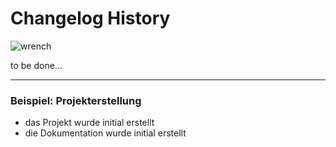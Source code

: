 # Changelog History 

![wrench](/homepage/wrench.png) 

to be done...

___ 

### Beispiel: Projekterstellung <Badge type="info" text="December 24" />

- das Projekt wurde initial erstellt
- die Dokumentation wurde initial erstellt
